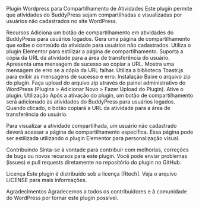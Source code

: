 Plugin Wordpress para Compartilhamento de Atividades
Este plugin permite que atividades do BuddyPress sejam compartilhadas e visualizadas por usuários não cadastrados no site WordPress.

Recursos
Adiciona um botão de compartilhamento em atividades do BuddyPress para usuários logados.
Gera uma página de compartilhamento que exibe o conteúdo da atividade para usuários não cadastrados.
Utiliza o plugin Elementor para estilizar a página de compartilhamento.
Suporta a cópia da URL da atividade para a área de transferência do usuário.
Apresenta uma mensagem de sucesso ao copiar a URL.
Mostra uma mensagem de erro se a cópia da URL falhar.
Utiliza a biblioteca Toastr.js para exibir as mensagens de sucesso e erro.
Instalação
Baixe o arquivo zip do plugin.
Faça upload do arquivo zip através do painel administrativo do WordPress (Plugins > Adicionar Novo > Fazer Upload do Plugin).
Ative o plugin.
Utilização
Após a ativação do plugin, um botão de compartilhamento será adicionado às atividades do BuddyPress para usuários logados. Quando clicado, o botão copiará a URL da atividade para a área de transferência do usuário.

Para visualizar a atividade compartilhada, um usuário não cadastrado deverá acessar a página de compartilhamento específica. Essa página pode ser estilizada utilizando o plugin Elementor para personalização visual.

Contribuindo
Sinta-se à vontade para contribuir com melhorias, correções de bugs ou novos recursos para este plugin. Você pode enviar problemas (issues) e pull requests diretamente no repositório do plugin no GitHub.

Licença
Este plugin é distribuído sob a licença [Rtech]. Veja o arquivo LICENSE para mais informações.

Agradecimentos
Agradecemos a todos os contribuidores e à comunidade do WordPress por tornar este plugin possível.
